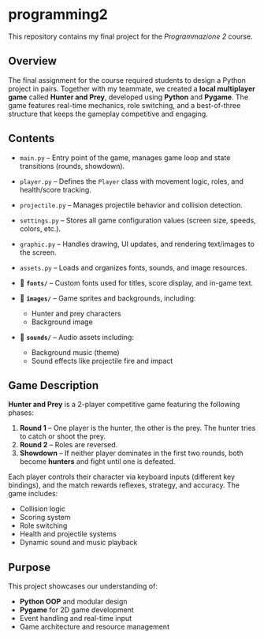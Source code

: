 # programming2

This repository contains my final project for the *Programmazione 2* course.

## Overview

The final assignment for the course required students to design a Python project in pairs. Together with my teammate, we created a **local multiplayer game** called **Hunter and Prey**, developed using **Python** and **Pygame**. The game features real-time mechanics, role switching, and a best-of-three structure that keeps the gameplay competitive and engaging.

## Contents

  * `main.py` – Entry point of the game, manages game loop and state transitions (rounds, showdown).
  * `player.py` – Defines the `Player` class with movement logic, roles, and health/score tracking.
  * `projectile.py` – Manages projectile behavior and collision detection.
  * `settings.py` – Stores all game configuration values (screen size, speeds, colors, etc.).
  * `graphic.py` – Handles drawing, UI updates, and rendering text/images to the screen.
  * `assets.py` – Loads and organizes fonts, sounds, and image resources.

* 📁 **`fonts/`** – Custom fonts used for titles, score display, and in-game text.

* 📁 **`images/`** – Game sprites and backgrounds, including:

  * Hunter and prey characters
  * Background image

* 📁 **`sounds/`** – Audio assets including:

  * Background music (theme)
  * Sound effects like projectile fire and impact

## Game Description

**Hunter and Prey** is a 2-player competitive game featuring the following phases:

1. **Round 1** – One player is the hunter, the other is the prey. The hunter tries to catch or shoot the prey.
2. **Round 2** – Roles are reversed.
3. **Showdown** – If neither player dominates in the first two rounds, both become **hunters** and fight until one is defeated.

Each player controls their character via keyboard inputs (different key bindings), and the match rewards reflexes, strategy, and accuracy. The game includes:

* Collision logic
* Scoring system
* Role switching
* Health and projectile systems
* Dynamic sound and music playback

## Purpose

This project showcases our understanding of:

* **Python OOP** and modular design
* **Pygame** for 2D game development
* Event handling and real-time input
* Game architecture and resource management
